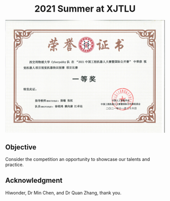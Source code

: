 <h1 align="center">
    2021 Summer at XJTLU
</h1>

![certificate of honor](results/certificate_of_honor.JPG)

## Objective
Consider the competition an opportunity to showcase our talents and practice.

## Acknowledgment
Hiwonder, Dr Min Chen, and Dr Quan Zhang, thank you.

